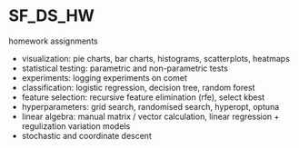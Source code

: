 # SF_DS_HW
homework assignments

- visualization: pie charts, bar charts, histograms, scatterplots, heatmaps
- statistical testing: parametric and non-parametric tests
- experiments: logging experiments on comet
- classification: logistic regression, decision tree, random forest
- feature selection: recursive feature elimination (rfe), select kbest
- hyperparameters: grid search, randomised search, hyperopt, optuna
- linear algebra: manual matrix / vector calculation, linear regression + regulization variation models
- stochastic and coordinate descent
